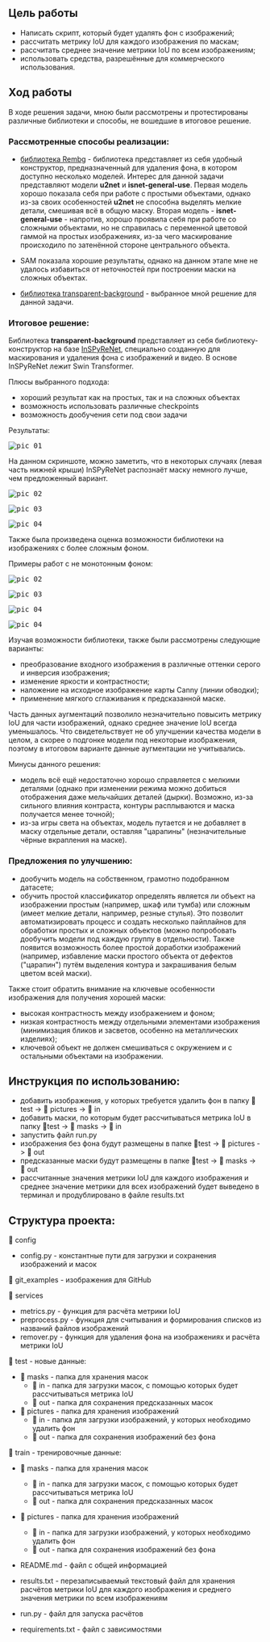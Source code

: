 ## Цель работы

 - Написать скрипт, который будет удалять фон с изображений;
 - рассчитать метрику IoU для каждого изображения по маскам;
 - рассчитать среднее значение метрики IoU по всем изображениям;
 - использовать средства, разрешённые для коммерческого использования.

## Ход работы

В ходе решения задачи, мною были рассмотрены и протестированы различные библиотеки и способы, не вошедшие в итоговое решение.

### Рассмотренные способы реализации:

- [библиотека Rembg](https://github.com/danielgatis/rembg/tree/main?tab=readme-ov-file) - библиотека представляет из себя удобный конструктор,
предназначенный для удаления фона, в котором доступно несколько моделей. Интерес для данной задачи представляют модели **u2net** и **isnet-general-use**.
Первая модель хорошо показала себя при работе с простыми объектами, однако из-за своих особенностей **u2net** не способна выделять мелкие детали,
смешивая всё в общую маску. Вторая модель - **isnet-general-use** - напротив, хорошо проявила себя при работе со сложными объектами, но не справилась
с переменной цветовой гаммой на простых изображениях, из-за чего маскирование происходило по затенённой стороне центрального объекта.

- SAM показала хорошие результаты, однако на данном этапе мне не удалось избавиться от неточностей при построении маски на сложных объектах.

- [библиотека transparent-background](https://github.com/plemeri/transparent-background?tab=readme-ov-file) - выбранное мной решение для данной задачи.

### Итоговое решение:

Библиотека **transparent-background** представляет из себя библиотеку-конструктор на базе [InSPyReNet](https://github.com/plemeri/InSPyReNet/tree/main),
специально созданную для маскирования и удаления фона с изображений и видео. В основе InSPyReNet лежит Swin Transformer.

Плюсы выбранного подхода:
+ хороший результат как на простых, так и на сложных объектах
+ возможность использовать различные checkpoints
+ возможность дообучения сети под свои задачи

Результаты:

<kbd>![pic_01](./git_examples/Screenshot_1.png)</kbd>

На данном скриншоте, можно заметить, что в некоторых случаях (левая часть нижней крыши) InSPyReNet распознаёт маску немного лучше, чем предложенный вариант.

<kbd>![pic_02](./git_examples/Screenshot_2.png)</kbd>

<kbd>![pic_03](./git_examples/Screenshot_3.png)</kbd>

<kbd>![pic_04](./git_examples/Screenshot_4.png)</kbd>

Также была произведена оценка возможности библиотеки на изображениях с более сложным фоном.

Примеры работ с не монотонным фоном:

<kbd>![pic_02](./git_examples/Screenshot_5.png)</kbd>

<kbd>![pic_03](./git_examples/Screenshot_6.png)</kbd>

<kbd>![pic_04](./git_examples/Screenshot_7.png)</kbd>

<kbd>![pic_04](./git_examples/Screenshot_8.png)</kbd>

Изучая возможности библиотеки, также были рассмотрены следующие варианты:
- преобразование входного изображения в различные оттенки серого и инверсия изображения;
- изменение яркости и контрастности;
- наложение на исходное изображение карты Canny (линии обводки);
- применение мягкого сглаживания к предсказанной маске.

Часть данных аугментаций позволило незначительно повысить метрику IoU для части изображений, однако среднее значение IoU всегда уменьшалось. Что свидетельствует
не об улучшении качества модели в целом, а скорее о подгонке модели под некоторые изображения, поэтому в итоговом варианте данные аугментации не учитывались.

Минусы данного решения:
- модель всё ещё недостаточно хорошо справляется с мелкими деталями (однако при изменении режима можно добиться отображения даже мельчайших деталей (дырки).
Возможно, из-за сильного влияния контраста, контуры расплываются и маска получается менее точной);
- из-за игры света на объектах, модель путается и не добавляет в маску отдельные детали, оставляя "царапины" (незначительные чёрные вкрапления на маске).

### Предложения по улучшению:

- дообучить модель на собственном, грамотно подобранном датасете;
- обучить простой классификатор определять является ли объект на изображении простым (например, шкаф или тумба) или сложным (имеет мелкие детали, например, резные стулья). Это позволит автоматизировать процесс и создать несколько пайплайнов для обработки простых и сложных объектов (можно попробовать дообучить модели под каждую группу в отдельности). Также появится возможность более простой доработки изображений (например, избавление маски простого объекта от дефектов ("царапин") путём выделения контура и закрашивания белым цветом всей маски).

Также стоит обратить внимание на ключевые особенности изображения для получения хорошей маски:
- высокая контрастность между изображением и фоном;
- низкая контрастность между отдельными элементами изображения (минимизация бликов и засветов, особенно на металлических изделиях);
- ключевой объект не должен смешиваться с окружением и с остальными объектами на изображении.

## Инструкция по использованию:

- добавить изображения, у которых требуется удалить фон в папку  📁test -> 📁 pictures -> 📁 in
- добавить маски, по которым будет рассчитываться метрика IoU в папку  📁test -> 📁 masks -> 📁 in
- запустить файл run.py
- изображения без фона будут размещены в папке  📁test -> 📁 pictures -> 📁 out
- предсказанные маски будут размещены в папке  📁test -> 📁 masks -> 📁 out
- рассчитанные значения метрики IoU для каждого изображения и среднее значение метрики для всех изображений будет выведено в терминал и продублировано в файле results.txt

## Структура проекта:

📁 config
- config.py - константные пути для загрузки и сохранения изображений и масок

📁 git_examples - изображения для GitHub

📁 services
- metrics.py - функция для расчёта метрики IoU
- preprocess.py - функция для считывания и формирования списков из названий файлов изображений
- remover.py - функция для удаления фона на изображениях и расчёта метрики IoU

📁 test - новые данные:
- 📁 masks - папка для хранения масок
    - 📁 in - папка для загрузки масок, с помощью которых будет рассчитываться метрика IoU
    - 📁 out - папка для сохранения предсказанных масок
- 📁 pictures - папка для хранения изображений
    - 📁 in - папка для загрузки изображений, у которых необходимо удалить фон
    - 📁 out - папка для сохранения изображений без фона

📁 train - тренировочные данные:
- 📁 masks - папка для хранения масок
    - 📁 in - папка для загрузки масок, с помощью которых будет рассчитываться метрика IoU
    - 📁 out - папка для сохранения предсказанных масок
- 📁 pictures - папка для хранения изображений
    - 📁 in - папка для загрузки изображений, у которых необходимо удалить фон
    - 📁 out - папка для сохранения изображений без фона

- README.md - файл с общей информацией

- results.txt - перезаписываемый текстовый файл для хранения расчётов метрики IoU
для каждого изображения и среднего значения метрики по всем изображениям

- run.py - файл для запуска расчётов

- requirements.txt - файл с зависимостями
